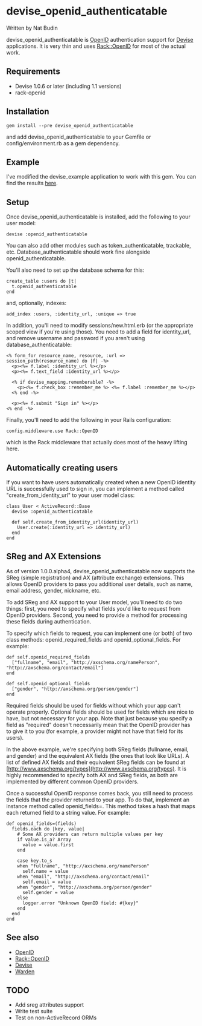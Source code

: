 devise_openid_authenticatable
==========================

Written by Nat Budin

devise_openid_authenticatable is [OpenID](http://openid.net) authentication support for
[Devise](http://github.com/plataformatec/devise) applications.  It is very thin and uses
[Rack::OpenID](http://github.com/josh/rack-openid) for most of the actual work.

Requirements
------------

- Devise 1.0.6 or later (including 1.1 versions)
- rack-openid

Installation
------------

    gem install --pre devise_openid_authenticatable
    
and add devise_openid_authenticatable to your Gemfile or config/environment.rb as a gem
dependency.

Example
-------

I've modified the devise_example application to work with this gem.  You can find the results
[here](http://github.com/nbudin/devise_openid_example).
    
Setup
-----

Once devise\_openid\_authenticatable is installed, add the following to your user model:

    devise :openid_authenticatable
    
You can also add other modules such as token_authenticatable, trackable, etc.  Database_authenticatable
should work fine alongside openid_authenticatable.

You'll also need to set up the database schema for this:

    create_table :users do |t|
      t.openid_authenticatable
    end

and, optionally, indexes:

    add_index :users, :identity_url, :unique => true
    
In addition, you'll need to modify sessions/new.html.erb (or the appropriate scoped view if you're
using those).  You need to add a field for identity_url, and remove username and password if you
aren't using database_authenticatable:

    <% form_for resource_name, resource, :url => session_path(resource_name) do |f| -%>
      <p><%= f.label :identity_url %></p>
      <p><%= f.text_field :identity_url %></p>

      <% if devise_mapping.rememberable? -%>
        <p><%= f.check_box :remember_me %> <%= f.label :remember_me %></p>
      <% end -%>

      <p><%= f.submit "Sign in" %></p>
    <% end -%>

Finally, you'll need to add the following in your Rails configuration:

    config.middleware.use Rack::OpenID
    
which is the Rack middleware that actually does most of the heavy lifting here.

Automatically creating users
----------------------------

If you want to have users automatically created when a new OpenID identity URL is
successfully used to sign in, you can implement a method called "create_from_identity_url"
to your user model class:

    class User < ActiveRecord::Base
      devise :openid_authenticatable
      
      def self.create_from_identity_url(identity_url)
        User.create(:identity_url => identity_url)
      end
    end
    
SReg and AX Extensions
----------------------

As of version 1.0.0.alpha4, devise_openid_authenticatable now supports the SReg (simple registration) and AX
(attribute exchange) extensions.  This allows OpenID providers to pass you additional user details, such as
name, email address, gender, nickname, etc.

To add SReg and AX support to your User model, you'll need to do two things: first, you need to specify what
fields you'd like to request from OpenID providers.  Second, you need to provide a method for processing
these fields during authentication.

To specify which fields to request, you can implement one (or both) of two class methods: 
openid_required_fields and openid_optional_fields.  For example:

    def self.openid_required_fields
      ["fullname", "email", "http://axschema.org/namePerson", "http://axschema.org/contact/email"]
    end
    
    def self.openid_optional_fields
      ["gender", "http://axschema.org/person/gender"]
    end

Required fields should be used for fields without which your app can't operate properly.  Optional fields
should be used for fields which are nice to have, but not necessary for your app.  Note that just because you
specify a field as "required" doesn't necessarily mean that the OpenID provider has to give it to you (for 
example, a provider might not have that field for its users).

In the above example, we're specifying both SReg fields (fullname, email, and gender) and the equivalent
AX fields (the ones that look like URLs).  A list of defined AX fields and their equivalent SReg fields can
be found at [http://www.axschema.org/types](http://www.axschema.org/types).  It is highly recommended to 
specify both AX and SReg fields, as both are implemented by different common OpenID providers.

Once a successful OpenID response comes back, you still need to process the fields that the provider returned
to your app.  To do that, implement an instance method called openid_fields=.  This method takes a hash that
maps each returned field to a string value.  For example:

    def openid_fields=(fields)
      fields.each do |key, value|
        # Some AX providers can return multiple values per key
        if value.is_a? Array
          value = value.first
        end
      
        case key.to_s
        when "fullname", "http://axschema.org/namePerson"
          self.name = value
        when "email", "http://axschema.org/contact/email"
          self.email = value
        when "gender", "http://axschema.org/person/gender"
          self.gender = value
        else
          logger.error "Unknown OpenID field: #{key}"
        end
      end
    end

See also
--------

* [OpenID](http://openid.net)
* [Rack::OpenID](http://github.com/josh/rack-openid)
* [Devise](http://github.com/plataformatec/devise)
* [Warden](http://github.com/hassox/warden)

TODO
----

* Add sreg attributes support
* Write test suite
* Test on non-ActiveRecord ORMs
